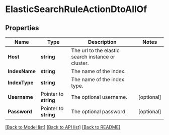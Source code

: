 # ElasticSearchRuleActionDtoAllOf

## Properties

Name | Type | Description | Notes
------------ | ------------- | ------------- | -------------
**Host** | **string** | The url to the elastic search instance or cluster. | 
**IndexName** | **string** | The name of the index. | 
**IndexType** | **string** | The name of the index type. | 
**Username** | Pointer to **string** | The optional username. | [optional] 
**Password** | Pointer to **string** | The optional password. | [optional] 

[[Back to Model list]](../README.md#documentation-for-models) [[Back to API list]](../README.md#documentation-for-api-endpoints) [[Back to README]](../README.md)


